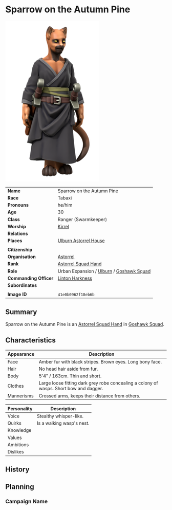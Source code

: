 # Sparrow on the Autumn Pine

<img src="https://raw.githubusercontent.com/jesskelsall/astarus-images/main/people/portraits/41e0b0962f18eb6b.png" height="500" />

|||
| --- | --- |
| **Name** | Sparrow on the Autumn Pine | character.3
| **Race** | Tabaxi |
| **Pronouns** | he/him |
| **Age** | 30 |
| **Class** | Ranger (Swarmkeeper) |
| **Worship** | [Kirrel](../gods/deities/kirrel.md) |
| **Relations** | |
| **Places** | [Ulburn Astorrel House](../places/buildings/ulburn-astorrel-house.md) |
|||
| **Citizenship** | |
| **Organisation** | [Astorrel](../organisations/astorrel/astorrel.md) |
| **Rank** | [Astorrel Squad Hand](../organisations/astorrel/ranks/astorrel-squad-hand.md) |
| **Role** | Urban Expansion / [Ulburn](../places/villages/ulburn.md) / [Goshawk Squad](../organisations/astorrel/squads/goshawk-squad.md) |
| **Commanding Officer** | [Linton Harkness](linton-harkness.md) |
| **Subordinates** | |
|||
| **Image ID** | `41e0b0962f18eb6b` |

## Summary

Sparrow on the Autumn Pine is an [Astorrel Squad Hand](../organisations/astorrel/ranks/astorrel-squad-hand.md) in [Goshawk Squad](../organisations/astorrel/squads/goshawk-squad.md).

## Characteristics

| Appearance | Description |
| --- | --- |
| Face | Amber fur with black stripes. Brown eyes. Long bony face. |
| Hair | No head hair aside from fur. |
| Body | 5'4" / 163cm. Thin and short. |
| Clothes | Large loose fitting dark grey robe concealing a colony of wasps. Short bow and dagger. |
| Mannerisms | Crossed arms, keeps their distance from others. |

| Personality | Description |
| --- | --- |
| Voice | Stealthy whisper-like. |
| Quirks | Is a walking wasp's nest. |
| Knowledge | |
| Values | |
| Ambitions | |
| Dislikes | |

## History

## Planning

### Campaign Name
